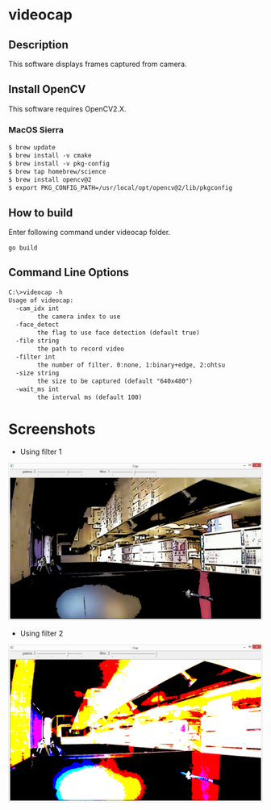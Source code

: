 # videocap

## Description

This software displays frames captured from camera.

## Install OpenCV

This software requires OpenCV2.X.

### MacOS Sierra

```
$ brew update
$ brew install -v cmake
$ brew install -v pkg-config
$ brew tap homebrew/science
$ brew install opencv@2
$ export PKG_CONFIG_PATH=/usr/local/opt/opencv@2/lib/pkgconfig
```

## How to build

Enter following command under videocap folder.

```
go build
```

## Command Line Options

```
C:\>videocap -h
Usage of videocap:
  -cam_idx int
        the camera index to use
  -face_detect
        the flag to use face detection (default true)
  -file string
        the path to record video
  -filter int
        the number of filter. 0:none, 1:binary+edge, 2:ohtsu
  -size string
        the size to be captured (default "640x480")
  -wait_ms int
        the interval ms (default 100)
```

# Screenshots

* Using filter 1

![filter1](fig1.png "filter1")

* Using filter 2

![filter2](fig2.png "filter2")
